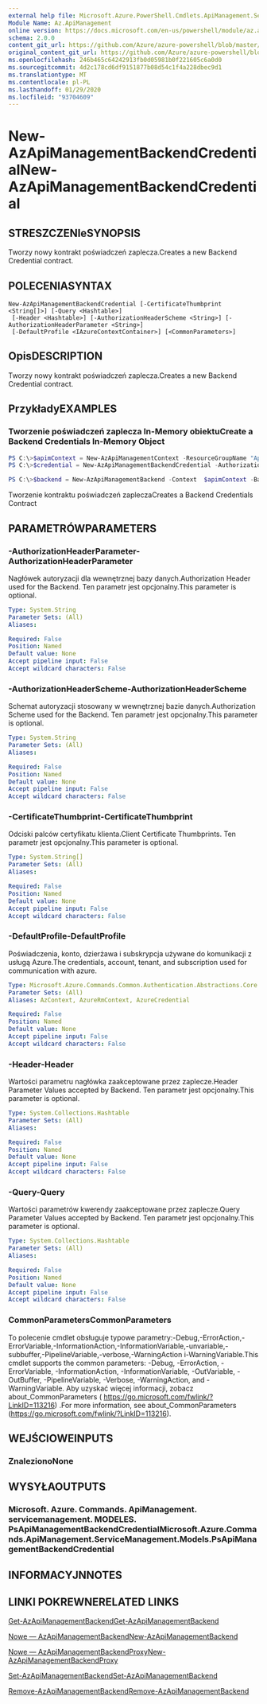 ```yaml
---
external help file: Microsoft.Azure.PowerShell.Cmdlets.ApiManagement.ServiceManagement.dll-Help.xml
Module Name: Az.ApiManagement
online version: https://docs.microsoft.com/en-us/powershell/module/az.apimanagement/new-azapimanagementbackendcredential
schema: 2.0.0
content_git_url: https://github.com/Azure/azure-powershell/blob/master/src/ApiManagement/ApiManagement/help/New-AzApiManagementBackendCredential.md
original_content_git_url: https://github.com/Azure/azure-powershell/blob/master/src/ApiManagement/ApiManagement/help/New-AzApiManagementBackendCredential.md
ms.openlocfilehash: 246b465c64242913fb0d05981b0f221605c6a0d0
ms.sourcegitcommit: 4d2c178cd6df9151877b08d54c1f4a228dbec9d1
ms.translationtype: MT
ms.contentlocale: pl-PL
ms.lasthandoff: 01/29/2020
ms.locfileid: "93704609"
---
```

# <span data-ttu-id="b3e3f-101">New-AzApiManagementBackendCredential</span><span class="sxs-lookup"><span data-stu-id="b3e3f-101">New-AzApiManagementBackendCredential</span></span>

## <span data-ttu-id="b3e3f-102">STRESZCZENIe</span><span class="sxs-lookup"><span data-stu-id="b3e3f-102">SYNOPSIS</span></span>
<span data-ttu-id="b3e3f-103">Tworzy nowy kontrakt poświadczeń zaplecza.</span><span class="sxs-lookup"><span data-stu-id="b3e3f-103">Creates a new Backend Credential contract.</span></span>

## <span data-ttu-id="b3e3f-104">POLECENIA</span><span class="sxs-lookup"><span data-stu-id="b3e3f-104">SYNTAX</span></span>

```
New-AzApiManagementBackendCredential [-CertificateThumbprint <String[]>] [-Query <Hashtable>]
 [-Header <Hashtable>] [-AuthorizationHeaderScheme <String>] [-AuthorizationHeaderParameter <String>]
 [-DefaultProfile <IAzureContextContainer>] [<CommonParameters>]
```

## <span data-ttu-id="b3e3f-105">Opis</span><span class="sxs-lookup"><span data-stu-id="b3e3f-105">DESCRIPTION</span></span>
<span data-ttu-id="b3e3f-106">Tworzy nowy kontrakt poświadczeń zaplecza.</span><span class="sxs-lookup"><span data-stu-id="b3e3f-106">Creates a new Backend Credential contract.</span></span>

## <span data-ttu-id="b3e3f-107">Przykłady</span><span class="sxs-lookup"><span data-stu-id="b3e3f-107">EXAMPLES</span></span>

### <span data-ttu-id="b3e3f-108">Tworzenie poświadczeń zaplecza In-Memory obiektu</span><span class="sxs-lookup"><span data-stu-id="b3e3f-108">Create a Backend Credentials In-Memory Object</span></span>
```powershell
PS C:\>$apimContext = New-AzApiManagementContext -ResourceGroupName "Api-Default-WestUS" -ServiceName "contoso"
PS C:\>$credential = New-AzApiManagementBackendCredential -AuthorizationHeaderScheme basic -AuthorizationHeaderParameter opensesame -Query @{"sv" = @('xx', 'bb'); "sr" = @('cc')} -Header @{"x-my-1" = @('val1', 'val2')}

PS C:\>$backend = New-AzApiManagementBackend -Context  $apimContext -BackendId 123 -Url 'https://contoso.com/awesomeapi' -Protocol http -Title "first backend" -SkipCertificateChainValidation $true -Credential $credential -Description "my backend"
```

<span data-ttu-id="b3e3f-109">Tworzenie kontraktu poświadczeń zaplecza</span><span class="sxs-lookup"><span data-stu-id="b3e3f-109">Creates a Backend Credentials Contract</span></span>

## <span data-ttu-id="b3e3f-110">PARAMETRÓW</span><span class="sxs-lookup"><span data-stu-id="b3e3f-110">PARAMETERS</span></span>

### <span data-ttu-id="b3e3f-111">-AuthorizationHeaderParameter</span><span class="sxs-lookup"><span data-stu-id="b3e3f-111">-AuthorizationHeaderParameter</span></span>
<span data-ttu-id="b3e3f-112">Nagłówek autoryzacji dla wewnętrznej bazy danych.</span><span class="sxs-lookup"><span data-stu-id="b3e3f-112">Authorization Header used for the Backend.</span></span>
<span data-ttu-id="b3e3f-113">Ten parametr jest opcjonalny.</span><span class="sxs-lookup"><span data-stu-id="b3e3f-113">This parameter is optional.</span></span>

```yaml
Type: System.String
Parameter Sets: (All)
Aliases:

Required: False
Position: Named
Default value: None
Accept pipeline input: False
Accept wildcard characters: False
```

### <span data-ttu-id="b3e3f-114">-AuthorizationHeaderScheme</span><span class="sxs-lookup"><span data-stu-id="b3e3f-114">-AuthorizationHeaderScheme</span></span>
<span data-ttu-id="b3e3f-115">Schemat autoryzacji stosowany w wewnętrznej bazie danych.</span><span class="sxs-lookup"><span data-stu-id="b3e3f-115">Authorization Scheme used for the Backend.</span></span>
<span data-ttu-id="b3e3f-116">Ten parametr jest opcjonalny.</span><span class="sxs-lookup"><span data-stu-id="b3e3f-116">This parameter is optional.</span></span>

```yaml
Type: System.String
Parameter Sets: (All)
Aliases:

Required: False
Position: Named
Default value: None
Accept pipeline input: False
Accept wildcard characters: False
```

### <span data-ttu-id="b3e3f-117">-CertificateThumbprint</span><span class="sxs-lookup"><span data-stu-id="b3e3f-117">-CertificateThumbprint</span></span>
<span data-ttu-id="b3e3f-118">Odciski palców certyfikatu klienta.</span><span class="sxs-lookup"><span data-stu-id="b3e3f-118">Client Certificate Thumbprints.</span></span>
<span data-ttu-id="b3e3f-119">Ten parametr jest opcjonalny.</span><span class="sxs-lookup"><span data-stu-id="b3e3f-119">This parameter is optional.</span></span>

```yaml
Type: System.String[]
Parameter Sets: (All)
Aliases:

Required: False
Position: Named
Default value: None
Accept pipeline input: False
Accept wildcard characters: False
```

### <span data-ttu-id="b3e3f-120">-DefaultProfile</span><span class="sxs-lookup"><span data-stu-id="b3e3f-120">-DefaultProfile</span></span>
<span data-ttu-id="b3e3f-121">Poświadczenia, konto, dzierżawa i subskrypcja używane do komunikacji z usługą Azure.</span><span class="sxs-lookup"><span data-stu-id="b3e3f-121">The credentials, account, tenant, and subscription used for communication with azure.</span></span>

```yaml
Type: Microsoft.Azure.Commands.Common.Authentication.Abstractions.Core.IAzureContextContainer
Parameter Sets: (All)
Aliases: AzContext, AzureRmContext, AzureCredential

Required: False
Position: Named
Default value: None
Accept pipeline input: False
Accept wildcard characters: False
```

### <span data-ttu-id="b3e3f-122">-Header</span><span class="sxs-lookup"><span data-stu-id="b3e3f-122">-Header</span></span>
<span data-ttu-id="b3e3f-123">Wartości parametru nagłówka zaakceptowane przez zaplecze.</span><span class="sxs-lookup"><span data-stu-id="b3e3f-123">Header Parameter Values accepted by Backend.</span></span>
<span data-ttu-id="b3e3f-124">Ten parametr jest opcjonalny.</span><span class="sxs-lookup"><span data-stu-id="b3e3f-124">This parameter is optional.</span></span>

```yaml
Type: System.Collections.Hashtable
Parameter Sets: (All)
Aliases:

Required: False
Position: Named
Default value: None
Accept pipeline input: False
Accept wildcard characters: False
```

### <span data-ttu-id="b3e3f-125">-Query</span><span class="sxs-lookup"><span data-stu-id="b3e3f-125">-Query</span></span>
<span data-ttu-id="b3e3f-126">Wartości parametrów kwerendy zaakceptowane przez zaplecze.</span><span class="sxs-lookup"><span data-stu-id="b3e3f-126">Query Parameter Values accepted by Backend.</span></span>
<span data-ttu-id="b3e3f-127">Ten parametr jest opcjonalny.</span><span class="sxs-lookup"><span data-stu-id="b3e3f-127">This parameter is optional.</span></span>

```yaml
Type: System.Collections.Hashtable
Parameter Sets: (All)
Aliases:

Required: False
Position: Named
Default value: None
Accept pipeline input: False
Accept wildcard characters: False
```

### <span data-ttu-id="b3e3f-128">CommonParameters</span><span class="sxs-lookup"><span data-stu-id="b3e3f-128">CommonParameters</span></span>
<span data-ttu-id="b3e3f-129">To polecenie cmdlet obsługuje typowe parametry:-Debug,-ErrorAction,-ErrorVariable,-InformationAction,-InformationVariable,-unvariable,-subbuffer,-PipelineVariable,-verbose,-WarningAction i-WarningVariable.</span><span class="sxs-lookup"><span data-stu-id="b3e3f-129">This cmdlet supports the common parameters: -Debug, -ErrorAction, -ErrorVariable, -InformationAction, -InformationVariable, -OutVariable, -OutBuffer, -PipelineVariable, -Verbose, -WarningAction, and -WarningVariable.</span></span> <span data-ttu-id="b3e3f-130">Aby uzyskać więcej informacji, zobacz about_CommonParameters ( https://go.microsoft.com/fwlink/?LinkID=113216) .</span><span class="sxs-lookup"><span data-stu-id="b3e3f-130">For more information, see about_CommonParameters (https://go.microsoft.com/fwlink/?LinkID=113216).</span></span>

## <span data-ttu-id="b3e3f-131">WEJŚCIOWE</span><span class="sxs-lookup"><span data-stu-id="b3e3f-131">INPUTS</span></span>

### <span data-ttu-id="b3e3f-132">Znaleziono</span><span class="sxs-lookup"><span data-stu-id="b3e3f-132">None</span></span>

## <span data-ttu-id="b3e3f-133">WYSYŁA</span><span class="sxs-lookup"><span data-stu-id="b3e3f-133">OUTPUTS</span></span>

### <span data-ttu-id="b3e3f-134">Microsoft. Azure. Commands. ApiManagement. servicemanagement. MODELES. PsApiManagementBackendCredential</span><span class="sxs-lookup"><span data-stu-id="b3e3f-134">Microsoft.Azure.Commands.ApiManagement.ServiceManagement.Models.PsApiManagementBackendCredential</span></span>

## <span data-ttu-id="b3e3f-135">INFORMACYJN</span><span class="sxs-lookup"><span data-stu-id="b3e3f-135">NOTES</span></span>

## <span data-ttu-id="b3e3f-136">LINKI POKREWNE</span><span class="sxs-lookup"><span data-stu-id="b3e3f-136">RELATED LINKS</span></span>

[<span data-ttu-id="b3e3f-137">Get-AzApiManagementBackend</span><span class="sxs-lookup"><span data-stu-id="b3e3f-137">Get-AzApiManagementBackend</span></span>](./Get-AzApiManagementBackend)

[<span data-ttu-id="b3e3f-138">Nowe — AzApiManagementBackend</span><span class="sxs-lookup"><span data-stu-id="b3e3f-138">New-AzApiManagementBackend</span></span>](./New-AzApiManagementBackend.md)

[<span data-ttu-id="b3e3f-139">Nowe — AzApiManagementBackendProxy</span><span class="sxs-lookup"><span data-stu-id="b3e3f-139">New-AzApiManagementBackendProxy</span></span>](./New-AzApiManagementBackendProxy.md)

[<span data-ttu-id="b3e3f-140">Set-AzApiManagementBackend</span><span class="sxs-lookup"><span data-stu-id="b3e3f-140">Set-AzApiManagementBackend</span></span>](./Set-AzApiManagementBackend.md)

[<span data-ttu-id="b3e3f-141">Remove-AzApiManagementBackend</span><span class="sxs-lookup"><span data-stu-id="b3e3f-141">Remove-AzApiManagementBackend</span></span>](./Remove-AzApiManagementBackend.md)
